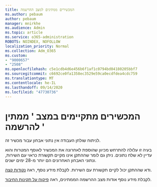 ```yaml
---
title: המכשירים ממתינים למצב ההרשמה
ms.author: pebaum
author: pebaum
manager: mnirkhe
ms.audience: Admin
ms.topic: article
ms.service: o365-administration
ROBOTS: NOINDEX, NOFOLLOW
localization_priority: Normal
ms.collection: Adm_O365
ms.custom:
- "9000657"
- "2508"
ms.openlocfilehash: c5e1cdb4d6e456b6f1af1c0794bd04180205bbf7
ms.sourcegitcommit: c6692ce0fa1358ec3529e59ca0ecdfdea4cdc759
ms.translationtype: MT
ms.contentlocale: he-IL
ms.lasthandoff: 09/14/2020
ms.locfileid: "47730736"
---
```

# <a name="devices-are-in-awaiting-enrollment-state"></a>המכשירים מתקיימים במצב ' ממתין להרשמה '

לניתוח שולחן העבודה אין נתוני אבחון עבור מכשיר זה. 

בעיה זו עלולה להתרחש מכיוון שהוספת לאחרונה את המכשיר לאוסף המטרות והוא עדיין לא שלח נתונים. ניתן גם לומר שההתקן אינו מקיים תקשורת כראוי עם השירות, ונתוני האבחון האחרונים הם יותר מ-28 ימים ישנים.

ודא שההתקן יכול לקיים תקשורת עם השירות. לקבלת מידע נוסף, ראה [נקודות קצה](https://docs.microsoft.com/configmgr/desktop-analytics/enable-data-sharing#endpoints).

לקבלת מידע נוסף אודות מצב ההרשמה הממתינים, ראה [פיקוח על תקינות החיבור](https://docs.microsoft.com/configmgr/desktop-analytics/monitor-connection-health#awaiting-enrollment).